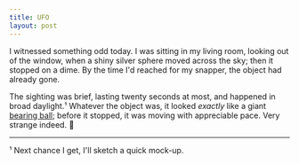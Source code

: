```yaml
---
title: UFO
layout: post
---
```


I witnessed something odd today. I was sitting in my living room, looking out of the window, when a shiny silver sphere moved across the sky; then it stopped on a dime. By the time I'd reached for my snapper, the object had already gone.

The sighting was brief, lasting twenty seconds at most, and happened in broad daylight.¹ Whatever the object was, it looked *exactly* like a giant [bearing ball](https://en.m.wikipedia.org/wiki/Ball_(bearing)); before it stopped, it was moving with appreciable pace. Very strange indeed.&nbsp;👾

---

¹ Next chance I get, I'll sketch a quick mock-up.
